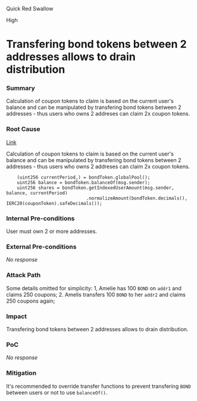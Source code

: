 Quick Red Swallow

High

# Transfering bond tokens between 2 addresses allows to drain distribution

### Summary

Calculation of coupon tokens to claim is based on the current user's balance and can be manipulated by transfering bond tokens between 2 addresses - thus users who owns 2 addreses can claim 2x coupon tokens.

### Root Cause

[Link](https://github.com/sherlock-audit/2024-12-plaza-finance/blob/14a962c52a8f4731bbe4655a2f6d0d85e144c7c2/plaza-evm/src/Distributor.sol#L87)

Calculation of coupon tokens to claim is based on the current user's balance and can be manipulated by transfering bond tokens between 2 addresses - thus users who owns 2 addreses can claim 2x coupon tokens.

```solidity
    (uint256 currentPeriod,) = bondToken.globalPool();
    uint256 balance = bondToken.balanceOf(msg.sender);
    uint256 shares = bondToken.getIndexedUserAmount(msg.sender, balance, currentPeriod)
                              .normalizeAmount(bondToken.decimals(), IERC20(couponToken).safeDecimals());
```



### Internal Pre-conditions

User must own 2 or more addresses.

### External Pre-conditions

_No response_

### Attack Path

Some details omitted for simplicity:
1, Amelie has 100 `BOND` on `addr1` and claims 250 coupons;
2. Amelis transfers 100 `BOND` to her `addr2` and claims 250 coupons again;

### Impact

Transfering bond tokens between 2 addresses allows to drain distribution.


### PoC

_No response_

### Mitigation

It's recommended to override transfer functions to prevent transfering `BOND` between users or not to use `balanceOf()`.